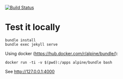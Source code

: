 [![Build Status](https://travis-ci.org/shamoh/pages-motyli.svg?branch=master)](https://travis-ci.org/shamoh/pages-motyli)

# Test it locally

```shell
bundle install
bundle exec jekyll serve
```

Using docker (https://hub.docker.com/r/alpine/bundle/):

```shell
docker run -ti -v $(pwd):/apps alpine/bundle bash
```

See http://127.0.0.1:4000
